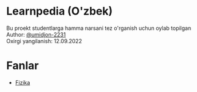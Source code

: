 # Learnpedia (O'zbek)
Bu proekt studentlarga hamma narsani tez o'rganish uchun oylab topilgan\
Author: [@umidjon-2231](https://github.com/umidjon-2231)\
Oxirgi yangilanish: 12.09.2022
# Fanlar
* [Fizika](./fizika/README.md)